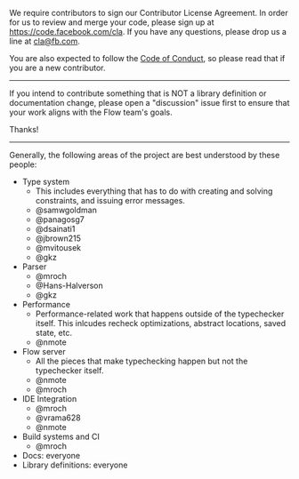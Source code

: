 We require contributors to sign our Contributor License Agreement. In order for us to review and merge your code, please sign up at https://code.facebook.com/cla. If you have any questions, please drop us a line at cla@fb.com.

You are also expected to follow the [Code of Conduct](CODE_OF_CONDUCT.md), so please read that if you are a new contributor.

---

If you intend to contribute something that is NOT a library definition or documentation change,
please open a "discussion" issue first to ensure that your work aligns with the Flow team's goals.

Thanks!

---

Generally, the following areas of the project are best understood by these people:

* Type system
  * This includes everything that has to do with creating and solving constraints, and issuing error messages.
  * @samwgoldman
  * @panagosg7
  * @dsainati1
  * @jbrown215
  * @mvitousek
  * @gkz
* Parser
  * @mroch
  * @Hans-Halverson
  * @gkz
* Performance
  * Performance-related work that happens outside of the typechecker itself. This inlcudes recheck optimizations, abstract locations, saved state, etc.
  * @nmote
* Flow server
  * All the pieces that make typechecking happen but not the typechecker itself.
  * @nmote
  * @mroch
* IDE Integration
  * @mroch
  * @vrama628
  * @nmote
* Build systems and CI
  * @mroch
* Docs: everyone
* Library definitions: everyone
